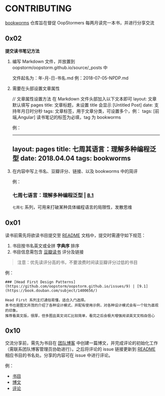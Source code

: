 # CONTRIBUTING

[bookworms](https://github.com/oopstorm/bookworms) 仓库旨在督促 OopStormers 每两月读完一本书，并进行分享交流

## 0x02

**提交读书笔记方法**


1. 编写 Markdown 文件，并放置到 oopstorm/oopstorm.github.io/source/_posts 中

	文件起名为：年-月-日-书名.md
	例：2018-07-05-NPDP.md

2. 需要在头部设置文章属性

	// 文章属性设置方法
	在 Markdown 文件头部加入以下文本即可
	layout: 文章默认填写 pages
	title: 文章标题，未设置 title 会显示 [Untitled Post]
	date: 支持年月日时分秒
	tags: 文章标签，用于文章分类，可设置多个，例：
	tags: [前端,Angular]
	读书笔记的标签为必填，tag 为 bookworms

	例：

	---
	layout: pages
	title: 七周其语言：理解多种编程泛型
	date: 2018.04.04
	tags: bookworms
	---

3. 在内容中写上书名、豆瓣评分、链接、以及 bookworms 中的简评

	例：
	### 七周七语言：理解多种编程泛型 | [8.1](https://book.douban.com/subject/10555435/)
	
	`七周七` 系列，可用来打破某种具体编程语言的局限性，发散思维


## 0x01

读书前需先将欲读书目提交至 [README](https://github.com/oopstorm/bookworms/blob/master/README.md) 文档中，提交时需遵守如下规范：

1. 书目按书名英文或全拼 **字典序** 排序
1. 书目信息需包含 [豆瓣读书](https://book.douban.com/) 评分及链接
> 注意：优先读评分高的书，不要浪费时间读豆瓣评分过低的书目

例：

```
### [Head First Design Patterns](https://github.com/oopstorm/oopstorm.github.io/issues/9) | [9.1](https://book.douban.com/subject/1400656/)

Head First 系列主打通俗易懂，适合入门选择。
本书也是图文并茂的介绍了各种设计模式，并配有使用示例，对各种设计模式会有一个较为直观的印象。
推荐看英文版，很厚，但多图且英文词汇比较简单，看完之后会极大增强阅读英文文档自信心
```

## 0x10

交流分享前，需先为书目在 [团队博客](https://oopstorm.github.io/) 中创建一篇博文，并完成评论的初始化工作（需联系团队博客管理员协助进行）。之后将评论的 issue 链接更新到 [README](https://github.com/oopstorm/bookworms/blob/master/README.md) 相应书目的书名处。分享的内容可在 issue 中进行评论。

例：

* [书目](https://github.com/oopstorm/bookworms/blob/master/README.md#%E5%9B%BE%E8%A7%A3-http--81)
* [博文](https://oopstorm.github.io/2018/04/03/2018-04-03-http/)
* [评论](https://github.com/oopstorm/oopstorm.github.io/issues/7)

